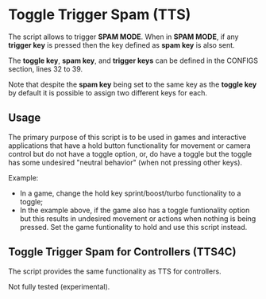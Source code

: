 # Toggle Trigger Spam (TTS)

The script allows to trigger <b>SPAM MODE</b>.
When in <b>SPAM MODE</b>, if any <b>trigger key</b> is pressed then the key defined as <b>spam key</b> is also sent.

The <b>toggle key</b>, <b>spam key</b>, and <b>trigger keys</b> can be defined in the CONFIGS section, lines 32 to 39.

Note that despite the <b>spam key</b> being set to the same key as the <b>toggle key</b> by default it is possible to assign two different keys for each.


## Usage

The primary purpose of this script is to be used in games and interactive applications that have a hold button functionality for movement or camera control but do not have a toggle option, or, do have a toggle but the toggle has some undesired "neutral behavior" (when not pressing other keys).

Example:
- In a game, change the hold key sprint/boost/turbo functionality to a toggle;
- In the example above, if the game also has a toggle funtionality option but this results in undesired movement or actions when nothing is being pressed. Set the game funtionality to hold and use this script instead.


## Toggle Trigger Spam for Controllers (TTS4C)

The script provides the same functionality as TTS for controllers.

Not fully tested (experimental).


